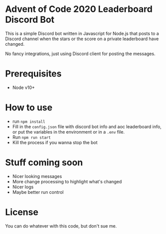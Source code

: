 # Advent of Code 2020 Leaderboard Discord Bot

This is a simple Discord bot written in Javascript for Node.js that posts to a Discord channel when the stars or the
score on a private leaderboard have changed.

No fancy integrations, just using Discord client for posting the messages.
# Prerequisites
- Node v10+

# How to use
- run `npm install`
- Fill in the `config.json` file with discord bot info and aoc leaderboard info, or put the variables in the environment
  or in a `.env` file.
- Run `npm run start`
- Kill the process if you wanna stop the bot

# Stuff coming soon

- Nicer looking messages
- More change processing to highlight what's changed
- Nicer logs
- Maybe better run control

# License

You can do whatever with this code, but don't sue me.